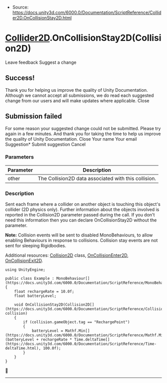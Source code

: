 * Source: https://docs.unity3d.com/6000.0/Documentation/ScriptReference/Collider2D.OnCollisionStay2D.html

#  [Collider2D](https://docs.unity3d.com/6000.0/Documentation/ScriptReference/Collider2D.html).OnCollisionStay2D(Collision2D)
Leave feedback
Suggest a change
## Success!
Thank you for helping us improve the quality of Unity Documentation. Although we cannot accept all submissions, we do read each suggested change from our users and will make updates where applicable.
Close
## Submission failed
For some reason your suggested change could not be submitted. Please <a>try again</a> in a few minutes. And thank you for taking the time to help us improve the quality of Unity Documentation.
Close
Your name Your email Suggestion* Submit suggestion
Cancel
### Parameters
Parameter | Description  
---|---  
other | The Collision2D data associated with this collision.  
### Description
Sent each frame where a collider on another object is touching this object's collider (2D physics only).
Further information about the objects involved is reported in the Collision2D parameter passed during the call. If you don't need this information then you can declare OnCollisionStay2D without the parameter.  
  
**Note:** Collision events will be sent to disabled MonoBehaviours, to allow enabling Behaviours in response to collisions. Collision stay events are not sent for sleeping Rigidbodies.  
  
Additional resources: [Collision2D](https://docs.unity3d.com/6000.0/Documentation/ScriptReference/Collision2D.html) class, [OnCollisionEnter2D](https://docs.unity3d.com/6000.0/Documentation/ScriptReference/Collider2D.OnCollisionEnter2D.html), [OnCollisionExit2D](https://docs.unity3d.com/6000.0/Documentation/ScriptReference/Collider2D.OnCollisionExit2D.html).
```
using UnityEngine;  
  
public class Example : MonoBehaviour[](https://docs.unity3d.com/6000.0/Documentation/ScriptReference/MonoBehaviour.html)
{
    float rechargeRate = 10.0f;
    float batteryLevel;  
  
    void OnCollisionStay2D(Collision2D[](https://docs.unity3d.com/6000.0/Documentation/ScriptReference/Collision2D.html) collision)
    {
        if (collision.gameObject.tag == "RechargePoint")
        {
            batteryLevel = Mathf.Min[](https://docs.unity3d.com/6000.0/Documentation/ScriptReference/Mathf.Min.html)(batteryLevel + rechargeRate * Time.deltaTime[](https://docs.unity3d.com/6000.0/Documentation/ScriptReference/Time-deltaTime.html), 100.0f);
        }
    }
}

```

* * *
